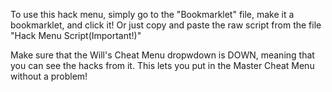 To use this hack menu, simply go to the "Bookmarklet" file, make it a bookmarklet, and click it! Or just copy and paste the raw script from the file "Hack Menu Script(Important!)"

Make sure that the Will's Cheat Menu dropwdown is DOWN, meaning that you can see the hacks from it. This lets you put in the Master Cheat Menu without a problem!
